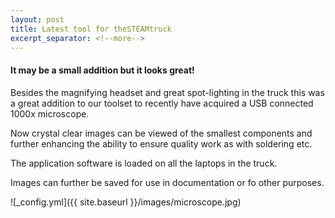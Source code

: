 ```yaml
---
layout: post
title: Latest tool for theSTEAMtruck
excerpt_separator: <!--more-->
---
```


#### It may be a small addition but it looks great!

Besides the magnifying headset and great spot-lighting in the truck this was a great addition to our toolset to recently have acquired a USB connected 1000x microscope.

Now crystal clear images can be viewed of the smallest components and further enhancing the ability to ensure quality work as with soldering etc.

The application software is loaded on all the laptops in the truck.

Images can further be saved for use in documentation or fo other purposes.

![_config.yml]({{ site.baseurl }}/images/microscope.jpg)
